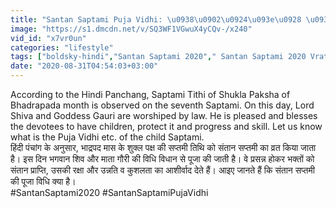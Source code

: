 ```yaml
---
title: "Santan Saptami Puja Vidhi: \u0938\u0902\u0924\u093e\u0928 \u0938\u092a\u094d\u0924\u092e\u0940 \u0938\u0902\u092a\u0942\u0930\u094d\u0923 \u092a\u0942\u091c\u093e \u0935\u093f\u0927\u093f\u0964 Santan Saptami 2020 \u0964 Boldsky"
image: "https://s1.dmcdn.net/v/SQ3WF1VGwuX4yCQv-/x240"
vid_id: "x7vr0un"
categories: "lifestyle"
tags: ["boldsky-hindi","Santan Saptami 2020"," Santan Saptami 2020 Vrat And Puja Vidhi"]
date: "2020-08-31T04:54:03+03:00"
---
```

According to the Hindi Panchang, Saptami Tithi of Shukla Paksha of Bhadrapada month is observed on the seventh Saptami. On this day, Lord Shiva and Goddess Gauri are worshiped by law. He is pleased and blesses the devotees to have children, protect it and progress and skill. Let us know what is the Puja Vidhi etc. of the child Saptami.  <br>हिंदी पंचांग के अनुसार, भाद्रपद मास के शुक्ल पक्ष की सप्तमी तिथि को संतान सप्तमी का व्रत किया जाता है। इस दिन भगवान शिव और माता गौरी की विधि विधान से पूजा की जाती है। वे प्रसन्न होकर भक्तों को संतान प्राप्ति, उसकी रक्षा और उन्नति व कुशलता का आशीर्वाद देते हैं। आइए जानते हैं कि संतान सप्तमी की पूजा विधि क्या है।  <br>#SantanSaptami2020 #SantanSaptamiPujaVidhi
